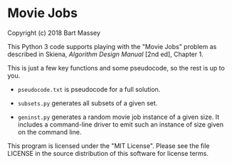 # Movie Jobs
Copyright (c) 2018 Bart Massey

This Python 3 code supports playing with the "Movie Jobs"
problem as described in Skiena, *Algorithm Design Manual*
[2nd ed], Chapter 1.

This is just a few key functions and some pseudocode, so
the rest is up to you.

* `pseudocode.txt` is pseudocode for a full solution.

* `subsets.py` generates all subsets of a given set.

* `geninst.py` generates a random movie job instance of a
  given size. It includes a command-line driver to
  emit such an instance of size given on the command line.

This program is licensed under the "MIT License".  Please
see the file LICENSE in the source distribution of this
software for license terms.
